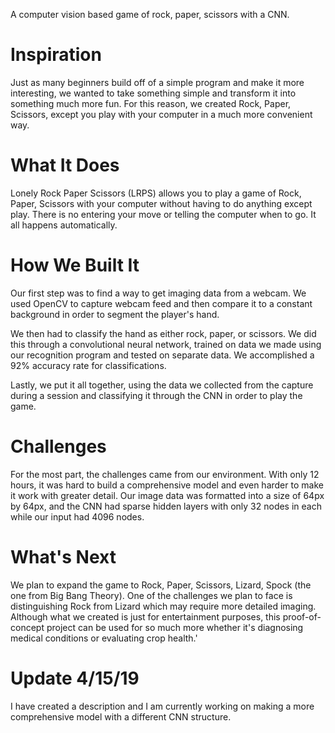 A computer vision based game of rock, paper, scissors with a CNN.

# Inspiration

Just as many beginners build off of a simple program and make it more interesting, we wanted to take something simple and transform it into something much more fun. For this reason, we created Rock, Paper, Scissors, except you play with your computer in a much more convenient way. 

# What It Does

Lonely Rock Paper Scissors (LRPS) allows you to play a game of Rock, Paper, Scissors with your computer without having to do anything except play. There is no entering your move or telling the computer when to go. It all happens automatically.

# How We Built It

Our first step was to find a way to get imaging data from a webcam. We used OpenCV to capture webcam feed and then compare it to a constant background in order to segment the player's hand.

We then had to classify the hand as either rock, paper, or scissors. We did this through a convolutional neural network, trained on data we made using our recognition program and tested on separate data. We accomplished a 92% accuracy rate for classifications.

Lastly, we put it all together, using the data we collected from the capture during a session and classifying it through the CNN in order to play the game.

# Challenges

For the most part, the challenges came from our environment. With only 12 hours, it was hard to build a comprehensive model and even harder to make it work with greater detail. Our image data was formatted into a size of 64px by 64px, and the CNN had sparse hidden layers with only 32 nodes in each while our input had 4096 nodes.

# What's Next

We plan to expand the game to Rock, Paper, Scissors, Lizard, Spock (the one from Big Bang Theory). One of the challenges we plan to face is distinguishing Rock from Lizard which may require more detailed imaging. Although what we created is just for entertainment purposes, this proof-of-concept project can be used for so much more whether it's diagnosing medical conditions or evaluating crop health.'

# Update 4/15/19
I have created a description and I am currently working on making a more comprehensive model with a different CNN structure.

